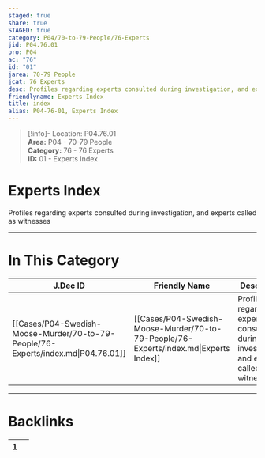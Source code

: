 ```yaml
---  
staged: true  
share: true  
STAGED: true  
category: P04/70-to-79-People/76-Experts  
jid: P04.76.01  
pro: P04  
ac: "76"  
id: "01"  
jarea: 70-79 People  
jcat: 76 Experts  
desc: Profiles regarding experts consulted during investigation, and experts called as witnesses.  
friendlyname: Experts Index  
title: index  
alias: P04-76-01, Experts Index  
---  
```

  
>[!info]- Location: P04.76.01  
>**Area:** P04 - 70-79 People  
>**Category:** 76 - 76 Experts  
>**ID:** 01 - Experts Index  
  
# Experts Index  
  
Profiles regarding experts consulted during investigation, and experts called as witnesses  
   
  
  
---  
# In This Category  
  
| J.Dec ID                                                                          | Friendly Name                                                                         | Description                                                                                 |  
| --------------------------------------------------------------------------------- | ------------------------------------------------------------------------------------- | ------------------------------------------------------------------------------------------- |  
| [[Cases/P04-Swedish-Moose-Murder/70-to-79-People/76-Experts/index.md\|P04.76.01]] | [[Cases/P04-Swedish-Moose-Murder/70-to-79-People/76-Experts/index.md\|Experts Index]] | Profiles regarding experts consulted during investigation, and experts called as witnesses. |  
  
  
---  
# Backlinks  
<div><table class="dataview table-view-table"><thead class="table-view-thead"><tr class="table-view-tr-header"><th class="table-view-th"><span></span><span class="dataview small-text">1</span></th><th class="table-view-th"><span></span></th></tr></thead><tbody class="table-view-tbody"></tbody></table></div>
